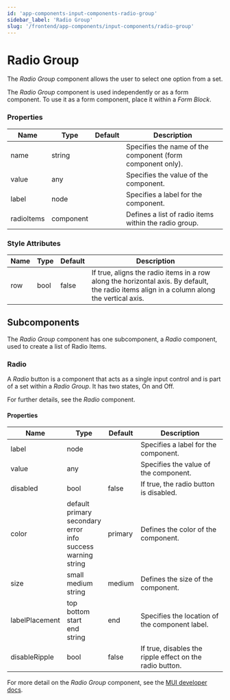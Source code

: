 ```yaml
---
id: 'app-components-input-components-radio-group'
sidebar_label: 'Radio Group'
slug: '/frontend/app-components/input-components/radio-group'
---
```


# Radio Group
The *Radio Group* component allows the user to select one option from a set.

The *Radio Group* component is used independently or as a form component. To use it as a form component, place it within a *Form Block*.

### Properties
<table>
<thead>
<tr><th>Name</th><th>Type</th><th>Default</th><th>Description</th></tr>
</thead>
<tbody>
<tr><td>name</td><td>string</td><td></td><td>Specifies the name of the component (form component only).</td></tr>
<tr><td>value</td><td>any</td><td></td><td>Specifies the value of the component.</td></tr>
<tr><td>label</td><td>node</td><td></td><td>Specifies a label for the component.</td></tr>
<tr><td>radioItems</td><td>component</td><td></td><td>Defines a list of radio items within the radio group.</td></tr>
</tbody>
</table>

### Style Attributes
<table>
<thead>
<tr><th>Name</th><th>Type</th><th>Default</th><th>Description</th></tr>
</thead>
<tbody>
<tr><td>row</td><td>bool</td><td>false</td><td>If true, aligns the radio items in a row along the horizontal axis. By default, the radio items align in a column along the vertical axis.</td></tr>
</tbody>
</table>

## Subcomponents
The *Radio Group* component has one subcomponent, a *Radio* component, used to create a list of Radio Items.

### Radio
A *Radio* button is a component that acts as a single input control and is part of a set within a *Radio Group*. It has two states, On and Off.

For further details, see the *Radio* component.

#### Properties
<table>
<thead>
<tr><th>Name</th><th>Type</th><th>Default</th><th>Description</th></tr>
</thead>
<tbody>
<tr><td>label</td><td>node</td><td></td><td>Specifies a label for the component.</td></tr>
<tr><td>value</td><td>any</td><td></td><td>Specifies the value of the component.</td></tr>
<tr><td>disabled</td><td>bool</td><td>false</td><td>If true, the radio button is disabled.</td></tr>
<tr><td>color</td><td>default<br/>primary<br/>secondary<br/>error<br/>info<br/>success<br/>warning<br/>string</td><td>primary</td><td>Defines the color of the component.</td></tr>
<tr><td>size</td><td>small<br/>medium<br/>string</td><td>medium</td><td>Defines the size of the component.</td></tr>
<tr><td>labelPlacement</td><td>top<br/>bottom<br/>start<br/>end<br/>string</td><td>end</td><td>Specifies the location of the component label.</td></tr>
<tr><td>disableRipple</td><td>bool</td><td>false</td><td>If true, disables the ripple effect on the radio button.</td></tr>
</tbody>
</table>

For more detail on the *Radio Group* component, see the [MUI developer docs](https://mui.com/material-ui/api/radio-group/).